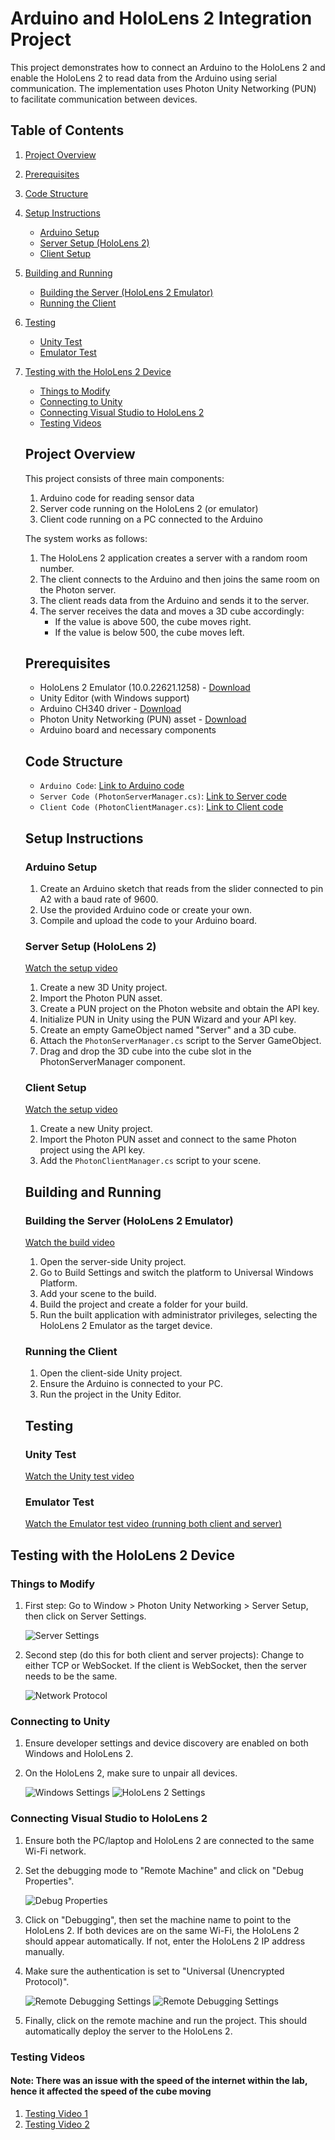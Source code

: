    # Arduino and HoloLens 2 Integration Project
   
   This project demonstrates how to connect an Arduino to the HoloLens 2 and enable the HoloLens 2 to read data from the Arduino using serial communication. The implementation uses Photon Unity Networking (PUN) to facilitate communication between devices.
   
## Table of Contents

1. [Project Overview](#project-overview)
2. [Prerequisites](#prerequisites)
3. [Code Structure](#code-structure)
4. [Setup Instructions](#setup-instructions)
   - [Arduino Setup](#arduino-setup)
   - [Server Setup (HoloLens 2)](#server-setup-hololens-2)
   - [Client Setup](#client-setup)
5. [Building and Running](#building-and-running)
   - [Building the Server (HoloLens 2 Emulator)](#building-the-server-hololens-2-emulator)
   - [Running the Client](#running-the-client)
6. [Testing](#testing)
   - [Unity Test](#unity-test)
   - [Emulator Test](#emulator-test)
7. [Testing with the HoloLens 2 Device](#testing-with-the-hololens-2-device)
   - [Things to Modify](#things-to-modify)
   - [Connecting to Unity](#connecting-to-unity)
   - [Connecting Visual Studio to HoloLens 2](#connecting-visual-studio-to-hololens-2)
   - [Testing Videos](#testing-videos)
   
   ## Project Overview
   
   This project consists of three main components:
   
   1. Arduino code for reading sensor data
   2. Server code running on the HoloLens 2 (or emulator)
   3. Client code running on a PC connected to the Arduino
   
   The system works as follows:
   
   1. The HoloLens 2 application creates a server with a random room number.
   2. The client connects to the Arduino and then joins the same room on the Photon server.
   3. The client reads data from the Arduino and sends it to the server.
   4. The server receives the data and moves a 3D cube accordingly:
      - If the value is above 500, the cube moves right.
      - If the value is below 500, the cube moves left.
   
   ## Prerequisites
   
   - HoloLens 2 Emulator (10.0.22621.1258) - [Download](https://go.microsoft.com/fwlink/?linkid=2257515)
   - Unity Editor (with Windows support)
   - Arduino CH340 driver - [Download](https://drive.google.com/file/d/1qF5cVEHgOYuMWaA_hq_R49UCT7_Sooj5/view?usp=sharing)
   - Photon Unity Networking (PUN) asset - [Download](https://assetstore.unity.com/packages/tools/network/pun-2-free-119922)
   - Arduino board and necessary components
   
   ## Code Structure
   
   - `Arduino Code`: [Link to Arduino code](https://drive.google.com/file/d/1zawt65GzisGZAlWLqjIttzCb23vy6qb2/view?usp=sharing)
   - `Server Code (PhotonServerManager.cs)`: [Link to Server code](https://drive.google.com/file/d/1naT-U28XloHYPvl4oHaiR8Nswx1Deacf/view?usp=sharing)
   - `Client Code (PhotonClientManager.cs)`: [Link to Client code](https://drive.google.com/file/d/1ENKikszKdC9mPtBI8hjzedcRtE-fVatR/view?usp=sharing)
   
   ## Setup Instructions
   
   ### Arduino Setup
   
   1. Create an Arduino sketch that reads from the slider connected to pin A2 with a baud rate of 9600.
   2. Use the provided Arduino code or create your own.
   3. Compile and upload the code to your Arduino board.
   
   ### Server Setup (HoloLens 2)
   
   [Watch the setup video](https://drive.google.com/file/d/18oBPxg71Nv5FKyz8UlLCTyNWOBpMK47n/view?usp=sharing)
   
   1. Create a new 3D Unity project.
   2. Import the Photon PUN asset.
   3. Create a PUN project on the Photon website and obtain the API key.
   4. Initialize PUN in Unity using the PUN Wizard and your API key.
   5. Create an empty GameObject named "Server" and a 3D cube.
   6. Attach the `PhotonServerManager.cs` script to the Server GameObject.
   7. Drag and drop the 3D cube into the cube slot in the PhotonServerManager component.
   
   ### Client Setup
   
   [Watch the setup video](https://drive.google.com/file/d/1Y79avq9rmC3utLyFwsX697tffTUT4Q-L/view?usp=sharing)
   
   1. Create a new Unity project.
   2. Import the Photon PUN asset and connect to the same Photon project using the API key.
   3. Add the `PhotonClientManager.cs` script to your scene.
   
   ## Building and Running
   
   ### Building the Server (HoloLens 2 Emulator)
   
   [Watch the build video](https://drive.google.com/file/d/1y8Xok49hFmU_uBBtROTqaQvv_2DJb5Mk/view?usp=sharing)
   
   1. Open the server-side Unity project.
   2. Go to Build Settings and switch the platform to Universal Windows Platform.
   3. Add your scene to the build.
   4. Build the project and create a folder for your build.
   5. Run the built application with administrator privileges, selecting the HoloLens 2 Emulator as the target device.
   
   ### Running the Client
   
   1. Open the client-side Unity project.
   2. Ensure the Arduino is connected to your PC.
   3. Run the project in the Unity Editor.
   
   ## Testing
   
   ### Unity Test
   
   [Watch the Unity test video](https://drive.google.com/file/d/1hMXkMLuzdah-MTfdPguAEf0Rg1HSwxyS/view?usp=sharing)
   
   ### Emulator Test
   
   [Watch the Emulator test video (running both client and server)](https://drive.google.com/file/d/1ECXmhbKXfEOcrCjIEAX_ou0G_5m2m7mr/view)


## Testing with the HoloLens 2 Device

### Things to Modify

1. First step: Go to Window > Photon Unity Networking > Server Setup, then click on Server Settings.

   ![Server Settings](https://i.imgur.com/wA2dQl7.png)

2. Second step (do this for both client and server projects): Change to either TCP or WebSocket. If the client is WebSocket, then the server needs to be the same.

   ![Network Protocol](https://i.imgur.com/M0mjFQq.png)

### Connecting to Unity

1. Ensure developer settings and device discovery are enabled on both Windows and HoloLens 2.
2. On the HoloLens 2, make sure to unpair all devices.

   ![Windows Settings](https://stackify.com/wp-content/uploads/2017/09/what-is-windows-10-developer-mode-benefits-tools-best-practices-and-more-13705.png)
   ![HoloLens 2 Settings](https://learn.microsoft.com/en-us/windows/mixed-reality/develop/advanced-concepts/images/using-windows-portal-img-01.jpg)

### Connecting Visual Studio to HoloLens 2

1. Ensure both the PC/laptop and HoloLens 2 are connected to the same Wi-Fi network.
2. Set the debugging mode to "Remote Machine" and click on "Debug Properties".

   ![Debug Properties](https://i.imgur.com/Pf9XWpc.png)

3. Click on "Debugging", then set the machine name to point to the HoloLens 2. If both devices are on the same Wi-Fi, the HoloLens 2 should appear automatically. If not, enter the HoloLens 2 IP address manually.
4. Make sure the authentication is set to "Universal (Unencrypted Protocol)".

   ![Remote Debugging Settings](https://i.imgur.com/cZXyoNB.png)
   ![Remote Debugging Settings](https://i.imgur.com/0KfO7ad.png)

6. Finally, click on the remote machine and run the project. This should automatically deploy the server to the HoloLens 2.

### Testing Videos
#### Note: There was an issue with the speed of the internet within the lab, hence it affected the speed of the cube moving

1. [Testing Video 1](https://drive.google.com/file/d/1SwEBabpu7xe3cnhOp_nD_Ig71jQju5td/view?usp=sharing)
2. [Testing Video 2](https://drive.google.com/file/d/1w5-VYQ-mtBjAlqfawZdjkuBbDHBOOr51/view?usp=sharing)
